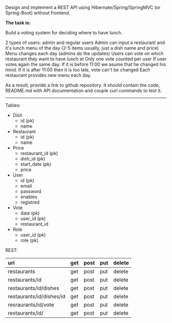 Design and implement a REST API using Hibernate/Spring/SpringMVC (or Spring-Boot) without frontend.

**The task is:**

Build a voting system for deciding where to have lunch.

2 types of users: admin and regular users
Admin can input a restaurant and it's lunch menu of the day (2-5 items usually, just a dish name and price)
Menu changes each day (admins do the updates)
Users can vote on which restaurant they want to have lunch at
Only one vote counted per user
If user votes again the same day:
If it is before 11:00 we asume that he changed his mind.
If it is after 11:00 then it is too late, vote can't be changed
Each restaurant provides new menu each day.

As a result, provide a link to github repository. It should contain the code, README.md with API documentation and couple curl commands to test it.

__________________________________
Tables:
* Dish
    - id (pk)
    - name
* Restaurant
    - id (pk)
    - name
* Price
    - restaurant_id (pk)
    - dish_id (pk)
    - start_date (pk)
    - price
* User
    - id (pk)
    - email
    - password
    - enables
    - registred
* Vote
    - date (pk)
    - user_id (pk)
    - restaurant_id
* Role
    - user_id (pk)
    - role (pk)

REST:

|uri | get | post | put | delete 
|:---|:--- |:---  |:--- | :---  
|restaurants|get | post | put | delete     
|restaurants/id |get | post | put | delete
|restaurants/id/dishes|get | post | put | delete
|restaurants/id/dishes/id|get | post | put | delete
|resraurants/id/vote|get | post | put | delete
|restaurants/id/|get | post | put | delete



 
